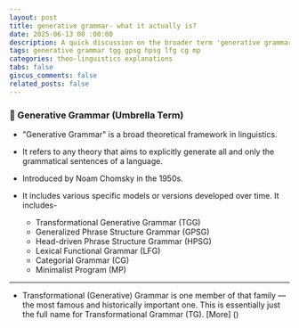 ```yaml
---
layout: post
title: generative grammar- what it actually is?
date: 2025-06-13 00 :00:00
description: A quick discussion on the broader term 'generative grammar'
tags: generative grammar tgg gpsg hpsg lfg cg mp
categories: theo-linguistics explanations
tabs: false
giscus_comments: false
related_posts: false
---
```



### 🔹 Generative Grammar (Umbrella Term)
- "Generative Grammar" is a broad theoretical framework in linguistics.

- It refers to any theory that aims to explicitly generate all and only the grammatical sentences of a language.

- Introduced by Noam Chomsky in the 1950s.

- It includes various specific models or versions developed over time. It includes- 
    - Transformational Generative Grammar (TGG)
    - Generalized Phrase Structure Grammar (GPSG)
    - Head-driven Phrase Structure Grammar (HPSG)
    - Lexical Functional Grammar (LFG)
    - Categorial Grammar (CG)
    - Minimalist Program (MP)

<hr>

- Transformational (Generative) Grammar is one member of that family — the most famous and historically important one. This is essentially just the full name for Transformational Grammar (TG). [More] ()